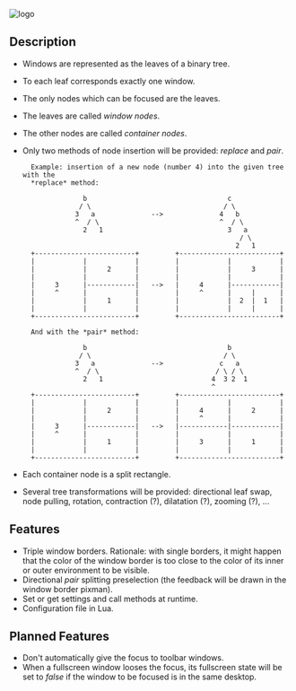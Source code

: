 ![logo](https://github.com/baskerville/bspwm/raw/master/resources/bspwm_logo.png)

## Description

- Windows are represented as the leaves of a binary tree.
- To each leaf corresponds exactly one window.
- The only nodes which can be focused are the leaves.
- The leaves are called *window nodes*.
- The other nodes are called *container nodes*.
- Only two methods of node insertion will be provided: *replace* and *pair*.

        Example: insertion of a new node (number 4) into the given tree with the
        *replace* method:

                     b                                   c
                    / \                                 / \
                   3   a              -->              4   b
                   ^  / \                              ^  / \
                     2   1                               3   a
                                                            / \
                                                           2   1
        +-------------------------+         +-------------------------+
        |            |            |         |            |            |
        |            |     2      |         |            |     3      |
        |            |            |         |            |            |
        |     3      |------------|   -->   |     4      |------------|
        |     ^      |            |         |     ^      |     |      |
        |            |     1      |         |            |  2  |  1   |
        |            |            |         |            |     |      |
        +-------------------------+         +-------------------------+

        And with the *pair* method:

                     b                                   b
                    / \                                 / \
                   3   a              -->              c   a
                   ^  / \                             / \ / \
                     2   1                           4  3 2  1
                                                     ^
        +-------------------------+         +-------------------------+
        |            |            |         |            |            |
        |            |     2      |         |     4      |     2      |
        |            |            |         |     ^      |            |
        |     3      |------------|   -->   |------------|------------|
        |     ^      |            |         |            |            |
        |            |     1      |         |     3      |     1      |
        |            |            |         |            |            |
        +-------------------------+         +-------------------------+

- Each container node is a split rectangle.
- Several tree transformations will be provided: directional leaf swap, node
  pulling, rotation, contraction (?), dilatation (?), zooming (?), ...

## Features

- Triple window borders. Rationale: with single borders, it might happen that the color of the window border is too close to the color of its inner or outer environment to be visible.
- Directional *pair* splitting preselection (the feedback will be drawn in the window border pixman).
- Set or get settings and call methods at runtime.
- Configuration file in Lua.

## Planned Features

- Don't automatically give the focus to toolbar windows.
- When a fullscreen window looses the focus, its fullscreen state will be set to *false* if the window to be focused is in the same desktop.
